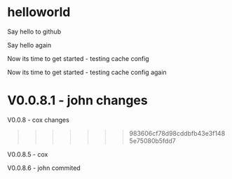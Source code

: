 helloworld
==========

Say hello to github

Say hello again

Now its time to get started - testing cache config

Now its time to get started - testing cache config again

V0.0.8.1 - john changes
=======
V0.0.8 - cox changes
>>>>>>> 983606cf78d98cddbfb43e3f1485e75080b5fdd7

V0.0.8.5 - cox

V0.0.8.6 - john commited
